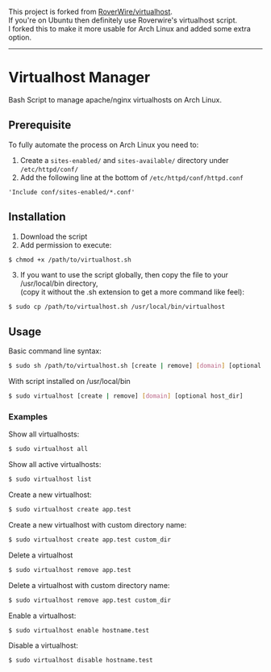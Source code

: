 
This project is forked from [RoverWire/virtualhost](https://github.com/RoverWire/virtualhost).  
If you're on Ubuntu then definitely use Roverwire's virtualhost script.  
I forked this to make it more usable for Arch Linux and added some extra option.

---

Virtualhost Manager
===

Bash Script to manage apache/nginx virtualhosts on Arch Linux.


## Prerequisite ##

To fully automate the process on Arch Linux you need to:
1. Create a `sites-enabled/` and `sites-available/` directory under `/etc/httpd/conf/`
2. Add the following line at the bottom of `/etc/httpd/conf/httpd.conf`
```
'Include conf/sites-enabled/*.conf'
```


## Installation ##

1. Download the script
2. Add permission to execute:

```
$ chmod +x /path/to/virtualhost.sh
```

3. If you want to use the script globally, then copy the file to your /usr/local/bin directory,  
(copy it without the .sh extension to get a more command like feel):

```bash
$ sudo cp /path/to/virtualhost.sh /usr/local/bin/virtualhost
```


## Usage ##

Basic command line syntax:

```bash
$ sudo sh /path/to/virtualhost.sh [create | remove] [domain] [optional host_dir]
```

With script installed on /usr/local/bin

```bash
$ sudo virtualhost [create | remove] [domain] [optional host_dir]
```

### Examples ###

Show all virtualhosts:

```bash
$ sudo virtualhost all
```

Show all active virtualhosts:

```bash
$ sudo virtualhost list
```

Create a new virtualhost:

```bash
$ sudo virtualhost create app.test
```
Create a new virtualhost with custom directory name:

```bash
$ sudo virtualhost create app.test custom_dir
```
Delete a virtualhost

```bash
$ sudo virtualhost remove app.test
```

Delete a virtualhost with custom directory name:

```bash
$ sudo virtualhost remove app.test custom_dir
```

Enable a virtualhost:

```bash
$ sudo virtualhost enable hostname.test
```

Disable a virtualhost:

```bash
$ sudo virtualhost disable hostname.test
```